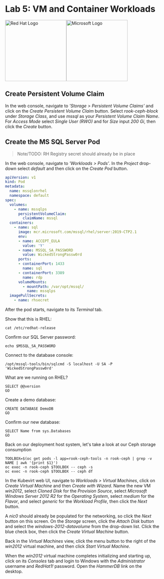 # Lab 5: VM and Container Workloads

<img src="https://upload.wikimedia.org/wikipedia/sco/thumb/6/6c/RedHat.svg/1280px-RedHat.svg.png" alt="Red Hat Logo" height="200px"><img src="http://img-prod-cms-rt-microsoft-com.akamaized.net/cms/api/am/imageFileData/RE2qVsJ?ver=3f74" alt="Microsoft Logo" height="200px">

## Create Persistent Volume Claim

In the web console, navigate to _'Storage > Persistent Volume Claims'_ and click on the _Create Persistent Volume Claim_ button. Select _rook-ceph-block_ under _Storage Class_, and use _mssql_ as your _Persistent Volume Claim Name_. For _Access Mode_ select _Single User (RWO)_ and for _Size_ input _200 Gi_, then click the _Create_ button.

## Create the MS SQL Server Pod

> Note/TODO: RH Registry secret should already be in place

In the web console, navigate to _'Workloads > Pods'_. In the _Project_ drop-down select _default_ and then click on the _Create Pod_ button.

```yaml
apiVersion: v1
kind: Pod
metadata:
  name: mssqlonrhel
  namespace: default
spec:
  volumes:
    - name: mssqlps
      persistentVolumeClaim:
        claimName: mssql
  containers:
    - name: sql
      image: mcr.microsoft.com/mssql/rhel/server:2019-CTP2.1
      env:
      - name: ACCEPT_EULA
        value: 'Y'
      - name: MSSQL_SA_PASSWORD
        value: WickedStrongPassw0rd
      ports:
      - containerPort: 1433
        name: sql
      - containerPort: 3389
        name: rdp
      volumeMounts:
        - mountPath: /var/opt/mssql/
          name: mssqlps
  imagePullSecrets:
    - name: rhsecret
```

After the pod starts, navigate to its _Terminal_ tab.

Show that this is RHEL:
```
cat /etc/redhat-release
```

Confirm our SQL Server password:
```
echo $MSSQL_SA_PASSWORD
```

Connect to the database console:
```
/opt/mssql-tools/bin/sqlcmd -S localhost -U SA -P 'WickedStrongPassw0rd'
```

What are we running on RHEL?
```
SELECT @@version
GO
```

Create a demo database:
```
CREATE DATABASE DemoDB
GO
```

Confirm our new database:
```
SELECT Name from sys.Databases
GO
```

Back on our deployment host system, let's take a look at our Ceph storage consumption
```
TOOLBOX=$(oc get pods -l app=rook-ceph-tools -n rook-ceph | grep -v NAME | awk '{print $1}')
oc exec -n rook-ceph $TOOLBOX -- ceph -s
oc exec -n rook-ceph $TOOLBOX -- ceph df
``` 

In the Kubevirt web UI, navigate to _Workloads > Virtual Machines_, click on _Create Virtual Machine_ and then _Create with Wizard_. Name the new VM _win2012_, select _Cloned Disk_ for the _Provision Source_, select _Microsoft Windows Server 2012 R2_ for the _Operating System_, select _medium_ for the _Flavor_, and select _generic_ for the _Workload Profile_, then click the _Next_ button.

A _nic0_ should already be populated for the networking, so click the _Next_ button on this screen. On the _Storage_ screen, click the _Attach Disk_ button and select the _windows-2012-datavolume_ from the drop-down list. Click the blue check box, then click the _Create Virtual Machine_ button.

Back in the _Virtual Machines_ view, click the menu button to the right of the _win2012_ virtual machine, and then click _Start Virtual Machine_.

When the _win2012_ virtual machine completes initializing and starting up, click on its _Consoles_ tab and login to Windows with the _Administrator_ username and _RedHat1!_ password. Open the _HammerDB_ link on the desktop.
